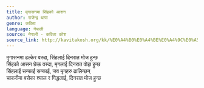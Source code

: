 ```yaml
---
title: मृगासनमा सिंहको आशन
author: राजेन्द्र थापा
genre: कविता
language: नेपाली
source: नेपाली - कविता कोश
source_link: http://kavitakosh.org/kk/%E0%A4%B0%E0%A4%BE%E0%A4%9C%E0%A5%87%E0%A4%A8%E0%A5%8D%E0%A4%A6%E0%A5%8D%E0%A4%B0_%E0%A4%A5%E0%A4%BE%E0%A4%AA%E0%A4%BE
---
```


मृगासनमा ढल्केर वस्दा, सिंहलाई दिनरात मोज हुन्छ  
सिंहको आसन छेऊ वस्दा, मृगलाई दिनरात वोझ हुन्छ  
सिंहलाई सन्काई सन्काई, जव मृगहरु ढालिन्छन्  
चाकरीमा वसेका श्याल र गिद्धलाई, दिनरात मोज हुन्छ
